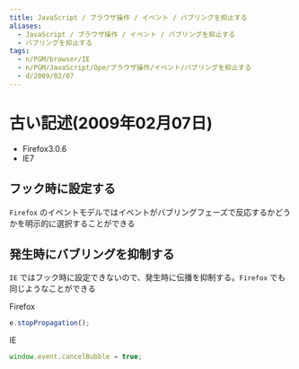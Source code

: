 ```yaml
---
title: JavaScript / ブラウザ操作 / イベント / バブリングを抑止する
aliases:
  - JavaScript / ブラウザ操作 / イベント / バブリングを抑止する
  - バブリングを抑止する
tags:
  - n/PGM/browser/IE
  - n/PGM/JavaScript/Ope/ブラウザ操作/イベント/バブリングを抑止する
  - d/2009/02/07
---
```










古い記述(2009年02月07日)
================================================================================

- Firefox3.0.6
- IE7



フック時に設定する
--------------------------------------------------------------------------------
`Firefox` のイベントモデルではイベントがバブリングフェーズで反応するかどうかを明示的に選択することができる


発生時にバブリングを抑制する
--------------------------------------------------------------------------------
`IE` ではフック時に設定できないので、発生時に伝播を抑制する。`Firefox` でも同じようなことができる

Firefox

```javascript
e.stopPropagation();
```

IE   

```javascript
window.event.cancelBubble = true;
```

